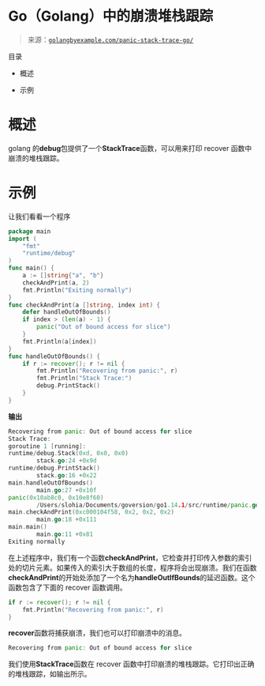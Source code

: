 <!--yml

类别：未分类

日期：2024-10-13 06:26:27

-->

# Go（Golang）中的崩溃堆栈跟踪

> 来源：[`golangbyexample.com/panic-stack-trace-go/`](https://golangbyexample.com/panic-stack-trace-go/)

目录

+   概述

+   示例

# **概述**

golang 的**debug**包提供了一个**StackTrace**函数，可以用来打印 recover 函数中崩溃的堆栈跟踪。

# **示例**

让我们看看一个程序

```go
package main
import (
    "fmt"
    "runtime/debug"
)
func main() {
    a := []string{"a", "b"}
    checkAndPrint(a, 2)
    fmt.Println("Exiting normally")
}
func checkAndPrint(a []string, index int) {
    defer handleOutOfBounds()
    if index > (len(a) - 1) {
        panic("Out of bound access for slice")
    }
    fmt.Println(a[index])
}
func handleOutOfBounds() {
    if r := recover(); r != nil {
        fmt.Println("Recovering from panic:", r)
        fmt.Println("Stack Trace:")
        debug.PrintStack()
    }
}
```

**输出**

```go
Recovering from panic: Out of bound access for slice
Stack Trace:
goroutine 1 [running]:
runtime/debug.Stack(0xd, 0x0, 0x0)
        stack.go:24 +0x9d
runtime/debug.PrintStack()
        stack.go:16 +0x22
main.handleOutOfBounds()
        main.go:27 +0x10f
panic(0x10ab8c0, 0x10e8f60)
        /Users/slohia/Documents/goversion/go1.14.1/src/runtime/panic.go:967 +0x166
main.checkAndPrint(0xc000104f58, 0x2, 0x2, 0x2)
        main.go:18 +0x111
main.main()
        main.go:11 +0x81
Exiting normally
```

在上述程序中，我们有一个函数**checkAndPrint**，它检查并打印传入参数的索引处的切片元素。如果传入的索引大于数组的长度，程序将会出现崩溃。我们在函数**checkAndPrint**的开始处添加了一个名为**handleOutIfBounds**的延迟函数。这个函数包含了下面的 recover 函数调用。

```go
if r := recover(); r != nil {
    fmt.Println("Recovering from panic:", r)
}
```

**recover**函数将捕获崩溃，我们也可以打印崩溃中的消息。

```go
Recovering from panic: Out of bound access for slice
```

我们使用**StackTrace**函数在 recover 函数中打印崩溃的堆栈跟踪。它打印出正确的堆栈跟踪，如输出所示。


